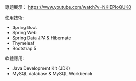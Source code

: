 專題展示：
https://www.youtube.com/watch?v=NKIEPIoQUK0

使用技術:
- Spring Boot
- Spring Web
- Spring Data JPA & Hibernate
- Thymeleaf
- Bootstrap 5

軟體應用:
- Java Development Kit (JDK)
- MySQL database & MySQL Workbench
